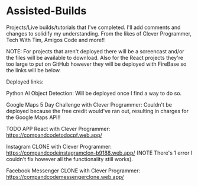 # Assisted-Builds
Projects/Live builds/tutorials that I've completed. I'll add comments and changes to solidify my understanding.
From the likes of Clever Programmer, Tech With Tim, Amigos Code and more!!

NOTE: For projects that aren't deployed there will be a screencast and/or the files will be available to download. Also for the React projects they're too large to put on GitHub however they will be deployed with FireBase so the links will be below.


Deployed links:

Python AI Object Detection: Will be deployed once I find a way to do so.

Google Maps 5 Day Challenge with Clever Programmer: Couldn't be deployed because the free credit would've ran out, resulting in charges for the Google Maps API!!

TODO APP React with Clever Programmer: https://compandcodetodocpf.web.app/

Instagram CLONE with Clever Programmer: https://compandcodeinstagramclon-b9188.web.app/ (NOTE There's 1 error I couldn't fix however all the functionality still works).

Facebook Messenger CLONE with Clever Programmer: https://compandcodemessengerclone.web.app/
